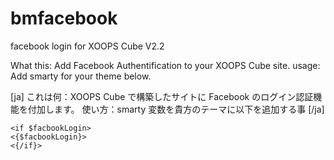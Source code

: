 bmfacebook
==========

facebook login for XOOPS Cube V2.2

What this: Add Facebook Authentification to your XOOPS Cube site.
usage: Add smarty for your theme below.

[ja]
これは何：XOOPS Cube で構築したサイトに Facebook のログイン認証機能を付加します。
使い方：smarty 変数を貴方のテーマに以下を追加する事
[/ja]

```
<if $facbookLogin>
<{$facbookLogin}>
<{/if}>
```
